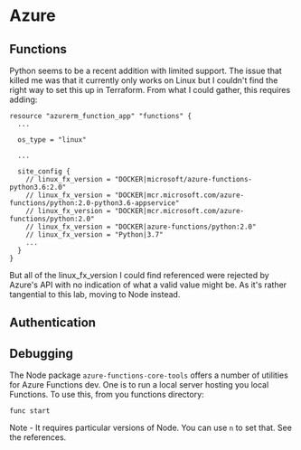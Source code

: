 # Azure


## Functions

Python seems to be a recent addition with limited support. The issue that killed me was that it currently only works on
Linux but I couldn't find the right way to set this up in Terraform. From what I could gather, this requires adding:

```hcl-terraform
resource "azurerm_function_app" "functions" {
  ...

  os_type = "linux"

  ...

  site_config {
    // linux_fx_version = "DOCKER|microsoft/azure-functions-python3.6:2.0"
    // linux_fx_version = "DOCKER|mcr.microsoft.com/azure-functions/python:2.0-python3.6-appservice"
    // linux_fx_version = "DOCKER|mcr.microsoft.com/azure-functions/python:2.0"
    // linux_fx_version = "DOCKER|azure-functions/python:2.0"
    // linux_fx_version = "Python|3.7"
    ...
  }
}
```

But all of the linux_fx_version I could find referenced were rejected by Azure's API with no indication of what a valid
value might be. As it's rather tangential to this lab, moving to Node instead.

## Authentication

## Debugging

The Node package `azure-functions-core-tools` offers a number of utilities for Azure Functions dev. One is to run a 
local server hosting you local Functions. To use this, from you functions directory:

```shell script
func start
```

Note - It requires particular versions of Node. You can use `n` to set that. See the references. 